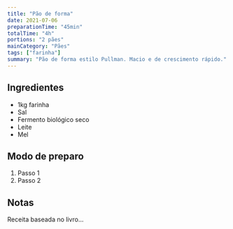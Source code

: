 ```yaml
---
title: "Pão de forma"
date: 2021-07-06
preparationTime: "45min"
totalTime: "4h"
portions: "2 pães"
mainCategory: "Pães"
tags: ["farinha"]
summary: "Pão de forma estilo Pullman. Macio e de crescimento rápido."
---
```


## Ingredientes

* 1kg farinha
* Sal
* Fermento biológico seco
* Leite
* Mel

## Modo de preparo

1. Passo 1
2. Passo 2

## Notas

Receita baseada no livro...

